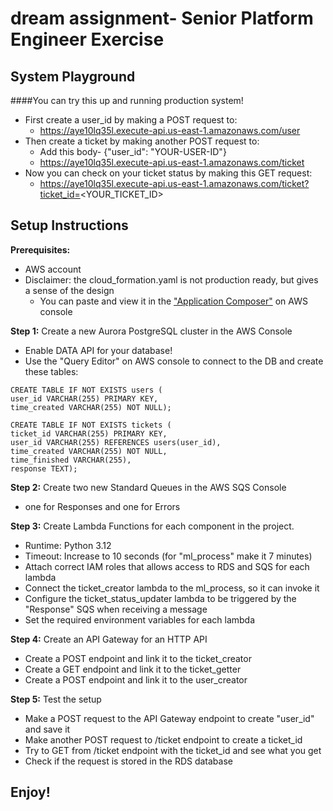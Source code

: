 # dream assignment- Senior Platform Engineer Exercise

## System Playground

####You can try this up and running production system!
- First create a user_id by making a POST request to:
  - https://aye10lq35l.execute-api.us-east-1.amazonaws.com/user
- Then create a ticket by making another POST request to:
  - Add this body- {"user_id": "YOUR-USER-ID"} 
  - https://aye10lq35l.execute-api.us-east-1.amazonaws.com/ticket
- Now you can check on your ticket status by making this GET request:
  - https://aye10lq35l.execute-api.us-east-1.amazonaws.com/ticket?ticket_id=<YOUR_TICKET_ID>

## Setup Instructions

**Prerequisites:**

- AWS account
- Disclaimer: the cloud_formation.yaml is not production ready, but gives a sense of the design
  - You can paste and view it in the ["Application Composer"](https://aws.amazon.com/application-composer/) on AWS console

**Step 1:** Create a new Aurora PostgreSQL cluster in the AWS Console

- Enable DATA API for your database!
- Use the "Query Editor" on AWS console to connect to the DB and create these tables:

```
CREATE TABLE IF NOT EXISTS users (
user_id VARCHAR(255) PRIMARY KEY,
time_created VARCHAR(255) NOT NULL);

CREATE TABLE IF NOT EXISTS tickets (
ticket_id VARCHAR(255) PRIMARY KEY, 
user_id VARCHAR(255) REFERENCES users(user_id), 
time_created VARCHAR(255) NOT NULL, 
time_finished VARCHAR(255), 
response TEXT);
```

**Step 2:** Create two new Standard Queues in the AWS SQS Console

- one for Responses and one for Errors

**Step 3:** Create Lambda Functions for each component in the project.

- Runtime: Python 3.12
- Timeout: Increase to 10 seconds (for "ml_process" make it 7 minutes)
- Attach correct IAM roles that allows access to RDS and SQS for each lambda
- Connect the ticket_creator lambda to the ml_process, so it can invoke it
- Configure the ticket_status_updater lambda to be triggered by the "Response" SQS when receiving a message
- Set the required environment variables for each lambda

**Step 4:** Create an API Gateway for an HTTP API

- Create a POST endpoint and link it to the ticket_creator
- Create a GET endpoint and link it to the ticket_getter
- Create a POST endpoint and link it to the user_creator

**Step 5:** Test the setup

- Make a POST request to the API Gateway endpoint to create "user_id" and save it
- Make another POST request to /ticket endpoint to create a ticket_id
- Try to GET from /ticket endpoint with the ticket_id and see what you get 
- Check if the request is stored in the RDS database

## Enjoy!